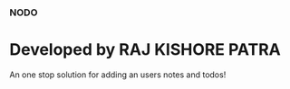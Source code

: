 ### NODO

# Developed by RAJ KISHORE PATRA

An one stop solution for adding an users notes and todos!